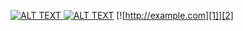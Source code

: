 [ ![ALT TEXT][1] ][2]
[![ALT TEXT][1]][2]
[![http://example.com][1]][2]

   [1]: http://example.com/img.png

   [2]: http://example.com

